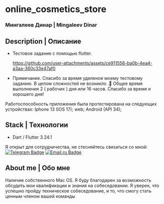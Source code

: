 # online_cosmetics_store
### Мингалеев Динар | Mingaleev Dinar
## Description | Описание

+ Тестовое задание с помощью flutter.

  https://github.com/user-attachments/assets/ce911556-ba0b-4ea4-a3aa-360c33e47af0

+ Примечание.
  Спасибо за время уделеное моему тестовому заданию. В целом сложностей не возникло .🙂
  Общее время выполнения 2 ( рабочих ) дня или 16 часов.
  Спасибо за время и хорошего дня!

Работоспособность приложения была протестирована на следующих устройствах:
Iphone 13 (IOS 17);
web;
Android (API 34);

## Stack | Технологии
+ Dart / Flutter 3.24.1


Я открыт для сотрудничества, не стесняйтесь связаться со мной: [![Telegram Badge](https://img.shields.io/badge/-Telegram-blue?style=flat&logo=Telegram&logoColor=white)](https://t.me/Dinar_abc) [![Email.ru Badge](https://img.shields.io/badge/-Email.ru-005FF9?style=flat&logo=maildotru&logoColor=white)](mailto:YaAndroidDev@yandex.ru)


## About me | Обо мне
Наличие собственного Mac OS.
Я буду благодарен за возможность обсудить мои квалификации и знания на собеседовании.
Я уверен, что успешно пройду техническое собеседование, и то, что смогу стать ценным членом вашей команды





